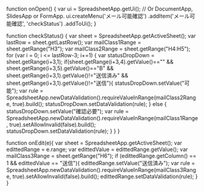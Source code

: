 function onOpen() {
  var ui = SpreadsheetApp.getUi();
  // Or DocumentApp, SlidesApp or FormApp.
  ui.createMenu('メール可能確認')
      .addItem('メール可能確認', 'checkStatus')
      .addToUi();
}

function checkStatus() {
  var sheet = SpreadsheetApp.getActiveSheet();
  var lastRow = sheet.getLastRow();
  var mailClass1Range = sheet.getRange("H3");
  var mailClass2Range = sheet.getRange("H4:H5");
  for (var i = 0; i <= lastRow-3; i+=1) {
    var statusDropDown = sheet.getRange(i+3,1);
    if(sheet.getRange(i+3,4).getValue()=="" && 
    sheet.getRange(i+3,5).getValue()=="B" && 
    sheet.getRange(i+3,1).getValue()!="送信済み" && 
    sheet.getRange(i+3,1).getValue()!="送信"){
      statusDropDown.setValue("可能");
      var rule = SpreadsheetApp.newDataValidation().requireValueInRange(mailClass2Range, true).build();
      statusDropDown.setDataValidation(rule);
    } else {
      statusDropDown.setValue("確認必要");
      var rule = SpreadsheetApp.newDataValidation().requireValueInRange(mailClass1Range, true).setAllowInvalid(false).build();
      statusDropDown.setDataValidation(rule);
    }
  }
}

function onEdit(e){
  var sheet = SpreadsheetApp.getActiveSheet();
  var edittedRange = e.range;
  var edittedValue = edittedRange.getValue();
  var mailClass3Range = sheet.getRange("H6");
  if (edittedRange.getColumn() == 1 && edittedValue == "送信"){
    edittedRange.setValue("送信済み");
    var rule = SpreadsheetApp.newDataValidation().requireValueInRange(mailClass3Range, true).setAllowInvalid(false).build();
    edittedRange.setDataValidation(rule);
  }
}
